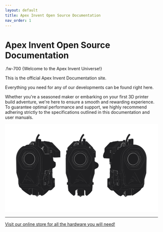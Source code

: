```yaml
---
layout: default
title: Apex Invent Open Source Documentation
nav_order: 1
---
```


# Apex Invent Open Source Documentation

.fw-700 {Welcome to the Apex Invent Universe!}

This is the official Apex Invent Documentation site. 

Everything you need for any of our developments can be found right here.

Whether you're a seasoned maker or embarking on your first 3D printer build adventure, we're here to ensure a smooth and rewarding experience. 
To guarantee optimal performance and support, we highly recommend adhering strictly to the specifications outlined in this documentation and user manuals.




![](./assets/apexflow.png)

---

[Visit our online store for all the hardware you will need!](https://apexinvent.co.za/)
